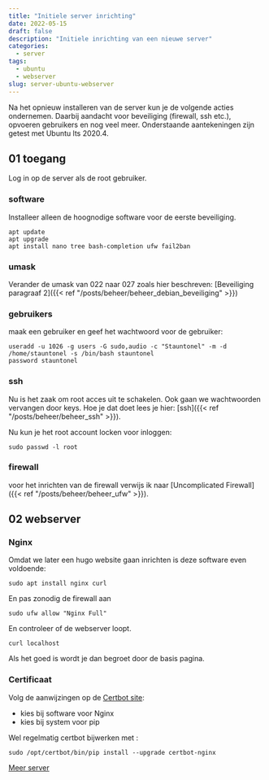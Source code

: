 ```yaml
---
title: "Initiele server inrichting"
date: 2022-05-15
draft: false
description: "Initiele inrichting van een nieuwe server"
categories:
  - server
tags:
  - ubuntu
  - webserver
slug: server-ubuntu-webserver
---
```


Na het opnieuw installeren van de server kun je de volgende acties ondernemen.
Daarbij aandacht voor beveiliging (firewall, ssh etc.), opvoeren gebruikers en nog veel meer.
Onderstaande aantekeningen zijn getest met Ubuntu lts 2020.4.

<!--more-->

## 01 toegang

Log in op de server als de root gebruiker.

### software

Installeer alleen de hoognodige software voor de eerste beveiliging.

    apt update
    apt upgrade
    apt install nano tree bash-completion ufw fail2ban

### umask

Verander de umask van 022 naar 027 zoals hier beschreven:
[Beveiliging paragraaf 2]({{< ref "/posts/beheer/beheer_debian_beveiliging" >}})

### gebruikers

maak een gebruiker en geef het wachtwoord voor de gebruiker:

    useradd -u 1026 -g users -G sudo,audio -c "Stauntonel" -m -d /home/stauntonel -s /bin/bash stauntonel
    password stauntonel

### ssh

Nu is het zaak om root acces uit te schakelen. Ook gaan we wachtwoorden vervangen door keys.
Hoe je dat doet lees je hier: [ssh]({{< ref "/posts/beheer/beheer_ssh" >}}).

Nu kun je het root account locken voor inloggen:

    sudo passwd -l root

### firewall

voor het inrichten van de firewall verwijs ik naar [Uncomplicated Firewall]({{< ref "/posts/beheer/beheer_ufw" >}}).

## 02 webserver

### Nginx

Omdat we later een hugo website gaan inrichten is deze software even voldoende:

    sudo apt install nginx curl

En pas zonodig de firewall aan

    sudo ufw allow "Nginx Full"

En controleer of de webserver loopt.

    curl localhost

Als het goed is wordt je dan begroet door de basis pagina.

### Certificaat

Volg de aanwijzingen op de [Certbot site](https://certbot.eff.org/instructions):

- kies bij software voor Nginx
- kies bij system voor pip

Wel regelmatig certbot bijwerken met :

    sudo /opt/certbot/bin/pip install --upgrade certbot-nginx

[Meer server](/categories/server)

